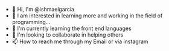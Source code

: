 - 👋 Hi, I'm @ishmaelgarcia
- 👀 I am interested in learning more and working in the field of programming...
- 🌱 I'm currently learning the front end languages
- 💞️ I'm looking to collaborate in helping others
- 📫 How to reach me through my Email or via instagram

<!---
ishmaelgarcia/ishmaelgarcia is a ✨ special ✨ repository because its `README.md` (this file) appears on your GitHub profile.
You can click the Preview link to take a look at your changes.
--->
